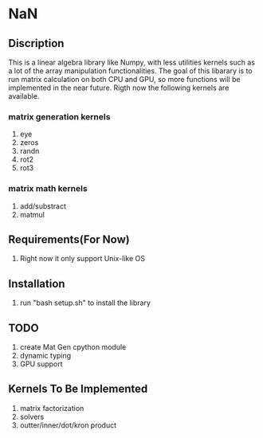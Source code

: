 # NaN
## Discription
This is a linear algebra library like Numpy, with less utilities kernels such as
a lot of the array manipulation functionalities. The goal of this libarary is to 
run matrix calculation on both CPU and GPU, so more functions will be implemented
in the near future. Rigth now the following kernels are available.
### matrix generation kernels
1. eye
2. zeros
3. randn
4. rot2
5. rot3

### matrix math kernels
1. add/substract
2. matmul

## Requirements(For Now)
1. Right now it only support Unix-like OS

## Installation
1. run "bash setup.sh" to install the library

## TODO
1. create Mat Gen cpython module
2. dynamic typing
3. GPU support

## Kernels To Be Implemented
1. matrix factorization
2. solvers
3. outter/inner/dot/kron product


